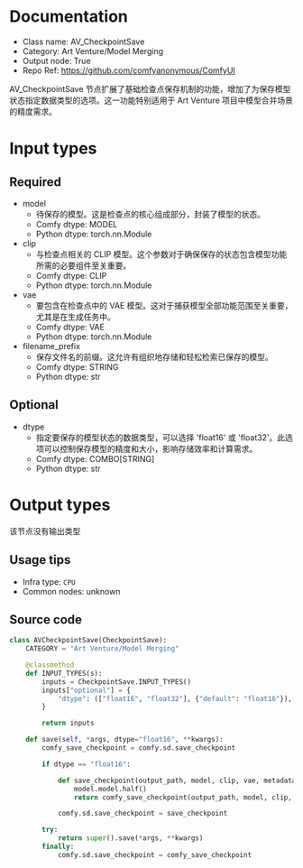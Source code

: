 
# Documentation
- Class name: AV_CheckpointSave
- Category: Art Venture/Model Merging
- Output node: True
- Repo Ref: https://github.com/comfyanonymous/ComfyUI

AV_CheckpointSave 节点扩展了基础检查点保存机制的功能，增加了为保存模型状态指定数据类型的选项。这一功能特别适用于 Art Venture 项目中模型合并场景的精度需求。

# Input types
## Required
- model
    - 待保存的模型。这是检查点的核心组成部分，封装了模型的状态。
    - Comfy dtype: MODEL
    - Python dtype: torch.nn.Module
- clip
    - 与检查点相关的 CLIP 模型。这个参数对于确保保存的状态包含模型功能所需的必要组件至关重要。
    - Comfy dtype: CLIP
    - Python dtype: torch.nn.Module
- vae
    - 要包含在检查点中的 VAE 模型。这对于捕获模型全部功能范围至关重要，尤其是在生成任务中。
    - Comfy dtype: VAE
    - Python dtype: torch.nn.Module
- filename_prefix
    - 保存文件名的前缀。这允许有组织地存储和轻松检索已保存的模型。
    - Comfy dtype: STRING
    - Python dtype: str
## Optional
- dtype
    - 指定要保存的模型状态的数据类型，可以选择 'float16' 或 'float32'。此选项可以控制保存模型的精度和大小，影响存储效率和计算需求。
    - Comfy dtype: COMBO[STRING]
    - Python dtype: str

# Output types
该节点没有输出类型


## Usage tips
- Infra type: `CPU`
- Common nodes: unknown


## Source code
```python
class AVCheckpointSave(CheckpointSave):
    CATEGORY = "Art Venture/Model Merging"

    @classmethod
    def INPUT_TYPES(s):
        inputs = CheckpointSave.INPUT_TYPES()
        inputs["optional"] = {
            "dtype": (["float16", "float32"], {"default": "float16"}),
        }

        return inputs

    def save(self, *args, dtype="float16", **kwargs):
        comfy_save_checkpoint = comfy.sd.save_checkpoint

        if dtype == "float16":

            def save_checkpoint(output_path, model, clip, vae, metadata=None):
                model.model.half()
                return comfy_save_checkpoint(output_path, model, clip, vae, metadata)

            comfy.sd.save_checkpoint = save_checkpoint

        try:
            return super().save(*args, **kwargs)
        finally:
            comfy.sd.save_checkpoint = comfy_save_checkpoint

```
